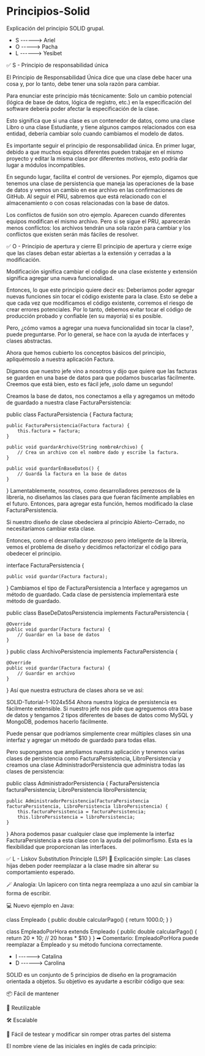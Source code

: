 # Principios-Solid
Explicación del principio SOLID grupal.
- S ------> Ariel
- O  -----> Pacha
- L ------> Yesibet

✅ S - Principio de responsabilidad única

El Principio de Responsabilidad Única dice que una clase debe hacer una cosa y, por lo tanto, debe tener una sola razón para cambiar.

Para enunciar este principio más técnicamente: Solo un cambio potencial (lógica de base de datos, lógica de registro, etc.) en la especificación del software debería poder afectar la especificación de la clase.

Esto significa que si una clase es un contenedor de datos, como una clase Libro o una clase Estudiante, y tiene algunos campos relacionados con esa entidad, debería cambiar solo cuando cambiamos el modelo de datos.

Es importante seguir el principio de responsabilidad única. En primer lugar, debido a que muchos equipos diferentes pueden trabajar en el mismo proyecto y editar la misma clase por diferentes motivos, esto podría dar lugar a módulos incompatibles.

En segundo lugar, facilita el control de versiones. Por ejemplo, digamos que tenemos una clase de persistencia que maneja las operaciones de la base de datos y vemos un cambio en ese archivo en las confirmaciones de GitHub. Al seguir el PRU, sabremos que está relacionado con el almacenamiento o con cosas relacionadas con la base de datos.

Los conflictos de fusión son otro ejemplo. Aparecen cuando diferentes equipos modifican el mismo archivo. Pero si se sigue el PRU, aparecerán menos conflictos: los archivos tendrán una sola razón para cambiar y los conflictos que existen serán más fáciles de resolver.

✅ O - Principio de apertura y cierre
 El principio de apertura y cierre exige que las clases deban estar abiertas a la extensión y cerradas a la modificación.

Modificación significa cambiar el código de una clase existente y extensión significa agregar una nueva funcionalidad.

Entonces, lo que este principio quiere decir es: Deberíamos poder agregar nuevas funciones sin tocar el código existente para la clase. Esto se debe a que cada vez que modificamos el código existente, corremos el riesgo de crear errores potenciales. Por lo tanto, debemos evitar tocar el código de producción probado y confiable (en su mayoría) si es posible.

Pero, ¿cómo vamos a agregar una nueva funcionalidad sin tocar la clase?, puede preguntarse. Por lo general, se hace con la ayuda de interfaces y clases abstractas.

Ahora que hemos cubierto los conceptos básicos del principio, apliquémoslo a nuestra aplicación Factura.

Digamos que nuestro jefe vino a nosotros y dijo que quiere que las facturas se guarden en una base de datos para que podamos buscarlas fácilmente. Creemos que está bien, esto es fácil jefe, ¡solo dame un segundo!

Creamos la base de datos, nos conectamos a ella y agregamos un método de guardado a nuestra clase FacturaPersistencia:

public class FacturaPersistencia {
Factura factura;

    public FacturaPersistencia(Factura factura) {
        this.factura = factura;
    }

    public void guardarArchivo(String nombreArchivo) {
        // Crea un archivo con el nombre dado y escribe la factura.
    }

    public void guardarEnBaseDatos() {
        // Guarda la factura en la base de datos
    }
}
Lamentablemente, nosotros, como desarrolladores perezosos de la librería, no diseñamos las clases para que fueran fácilmente ampliables en el futuro. Entonces, para agregar esta función, hemos modificado la clase FacturaPersistencia.

Si nuestro diseño de clase obedeciera al principio Abierto-Cerrado, no necesitaríamos cambiar esta clase.

Entonces, como el desarrollador perezoso pero inteligente de la librería, vemos el problema de diseño y decidimos refactorizar el código para obedecer el principio.

interface FacturaPersistencia {

    public void guardar(Factura factura);
}
Cambiamos el tipo de FacturaPersistencia a Interface y agregamos un método de guardado. Cada clase de persistencia implementará este método de guardado.

public class BaseDeDatosPersistencia implements FacturaPersistencia {

    @Override
    public void guardar(Factura factura) {
        // Guardar en la base de datos
    }
}
public class ArchivoPersistencia implements FacturaPersistencia {

    @Override
    public void guardar(Factura factura) {
        // Guardar en archivo
    }
}
Así que nuestra estructura de clases ahora se ve así:

SOLID-Tutorial-1-1024x554
Ahora nuestra lógica de persistencia es fácilmente extensible. Si nuestro jefe nos pide que agreguemos otra base de datos y tengamos 2 tipos diferentes de bases de datos como MySQL y MongoDB, podemos hacerlo fácilmente.

Puede pensar que podríamos simplemente crear múltiples clases sin una interfaz y agregar un método de guardado para todas ellas.

Pero supongamos que ampliamos nuestra aplicación y tenemos varias clases de persistencia como FacturaPersistencia, LibroPersistencia y creamos una clase AdministradorPersistencia que administra todas las clases de persistencia:

public class AdministradorPersistencia {
FacturaPersistencia facturaPersistencia;
LibroPersistencia libroPersistencia;

    public AdministradorPersistencia(FacturaPersistencia facturaPersistencia, LibroPersistencia libroPersistencia) {
        this.facturaPersistencia = facturaPersistencia;
        this.libroPersistencia = libroPersistencia;
    }
}
Ahora podemos pasar cualquier clase que implemente la interfaz FacturaPersistencia a esta clase con la ayuda del polimorfismo. Esta es la flexibilidad que proporcionan las interfaces.

✅ L - Liskov Substitution Principle (LSP)
🧠 Explicación simple: Las clases hijas deben poder reemplazar a la clase madre sin alterar su comportamiento esperado.

🪄 Analogía: Un lapicero con tinta negra reemplaza a uno azul sin cambiar la forma de escribir.

💻 Nuevo ejemplo en Java:

class Empleado {
    public double calcularPago() {
        return 1000.0;
    }
}

class EmpleadoPorHora extends Empleado {
    public double calcularPago() {
        return 20 * 10; // 20 horas * $10
    }
}
➡ Comentario: EmpleadoPorHora puede reemplazar a Empleado y su método funciona correctamente.


- I ------> Catalina
- D ------> Carolina

SOLID es un conjunto de 5 principios de diseño en la programación orientada a objetos. Su objetivo es ayudarte a escribir código que sea:

📦 Fácil de mantener

🧩 Reutilizable

🛠️ Escalable

🔄 Fácil de testear y modificar sin romper otras partes del sistema

El nombre viene de las iniciales en inglés de cada principio:
